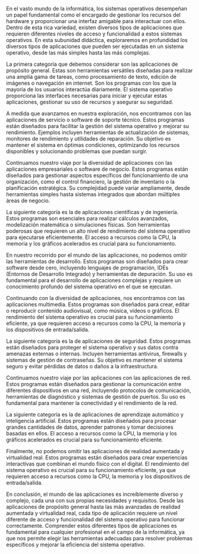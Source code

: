 En el vasto mundo de la informática, los sistemas operativos desempeñan un papel fundamental como el encargado de gestionar los recursos del hardware y proporcionar una interfaz amigable para interactuar con ellos. Dentro de esta rica variedad, existen diversos tipos de aplicaciones que requieren diferentes niveles de acceso y funcionalidad a estos sistemas operativos. En esta subunidad didáctica, exploraremos en profundidad los diversos tipos de aplicaciones que pueden ser ejecutadas en un sistema operativo, desde las más simples hasta las más complejas.

La primera categoría que debemos considerar son las aplicaciones de propósito general. Estas son herramientas versátiles diseñadas para realizar una amplia gama de tareas, como procesamiento de texto, edición de imágenes o navegación en internet. Son los programas con los que la mayoría de los usuarios interactúa diariamente. El sistema operativo proporciona las interfaces necesarias para iniciar y ejecutar estas aplicaciones, gestionar su uso de recursos y asegurar su seguridad.

A medida que avanzamos en nuestra exploración, nos encontramos con las aplicaciones de servicio o software de soporte técnico. Estos programas están diseñados para facilitar la gestión del sistema operativo y mejorar su rendimiento. Ejemplos incluyen herramientas de actualización de sistemas, monitores de rendimiento y utilidades de reparación. Su objetivo es mantener el sistema en óptimas condiciones, optimizando los recursos disponibles y solucionando problemas que puedan surgir.

Continuamos nuestro viaje por la diversidad de aplicaciones con las aplicaciones empresariales o software de negocio. Estos programas están diseñados para gestionar aspectos específicos del funcionamiento de una organización, como el control financiero, la gestión de inventario o la planificación estratégica. Su complejidad puede variar ampliamente, desde herramientas simples hasta sistemas integrados que abordan múltiples áreas de negocio.

La siguiente categoría es la de aplicaciones científicas y de ingeniería. Estos programas son esenciales para realizar cálculos avanzados, modelización matemática o simulaciones físicas. Son herramientas poderosas que requieren un alto nivel de rendimiento del sistema operativo para ejecutarse eficientemente. El acceso a recursos como la CPU, la memoria y los gráficos acelerados es crucial para su funcionamiento.

En nuestro recorrido por el mundo de las aplicaciones, no podemos omitir las herramientas de desarrollo. Estos programas son diseñados para crear software desde cero, incluyendo lenguajes de programación, IDEs (Entornos de Desarrollo Integrado) y herramientas de depuración. Su uso es fundamental para el desarrollo de aplicaciones complejas y requiere un conocimiento profundo del sistema operativo en el que se ejecutan.

Continuando con la diversidad de aplicaciones, nos encontramos con las aplicaciones multimedia. Estos programas son diseñados para crear, editar o reproducir contenido audiovisual, como música, videos o gráficos. El rendimiento del sistema operativo es crucial para su funcionamiento eficiente, ya que requieren acceso a recursos como la CPU, la memoria y los dispositivos de entrada/salida.

La siguiente categoría es la de aplicaciones de seguridad. Estos programas están diseñados para proteger el sistema operativo y sus datos contra amenazas externas o internas. Incluyen herramientas antivirus, firewalls y sistemas de gestión de contraseñas. Su objetivo es mantener el sistema seguro y evitar pérdidas de datos o daños a la infraestructura.

Continuamos nuestro viaje por las aplicaciones con las aplicaciones de red. Estos programas están diseñados para gestionar la comunicación entre diferentes dispositivos en una red, incluyendo protocolos de comunicación, herramientas de diagnóstico y sistemas de gestión de puertos. Su uso es fundamental para mantener la conectividad y el rendimiento de la red.

La siguiente categoría es la de aplicaciones de aprendizaje automático y inteligencia artificial. Estos programas están diseñados para procesar grandes cantidades de datos, aprender patrones y tomar decisiones basadas en ellos. El acceso a recursos como la CPU, la memoria y los gráficos acelerados es crucial para su funcionamiento eficiente.

Finalmente, no podemos omitir las aplicaciones de realidad aumentada y virtualidad real. Estos programas están diseñados para crear experiencias interactivas que combinan el mundo físico con el digital. El rendimiento del sistema operativo es crucial para su funcionamiento eficiente, ya que requieren acceso a recursos como la CPU, la memoria y los dispositivos de entrada/salida.

En conclusión, el mundo de las aplicaciones es increíblemente diverso y complejo, cada una con sus propias necesidades y requisitos. Desde las aplicaciones de propósito general hasta las más avanzadas de realidad aumentada y virtualidad real, cada tipo de aplicación requiere un nivel diferente de acceso y funcionalidad del sistema operativo para funcionar correctamente. Comprender estos diferentes tipos de aplicaciones es fundamental para cualquier profesional en el campo de la informática, ya que nos permite elegir las herramientas adecuadas para resolver problemas específicos y mejorar la eficiencia del sistema operativo.
